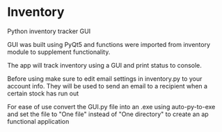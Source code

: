 # Inventory
Python inventory tracker GUI

GUI was built using PyQt5 and functions were imported from inventory module to supplement functionality.

The app will track inventory using a GUI and print status to console.

Before using make sure to edit email settings in inventory.py to your account info. They will be used to send an email to a recipient when a certain stock has run out

For ease of use convert the GUI.py file into an .exe using auto-py-to-exe and set the file to "One file" instead of "One directory" to create an ap functional application
